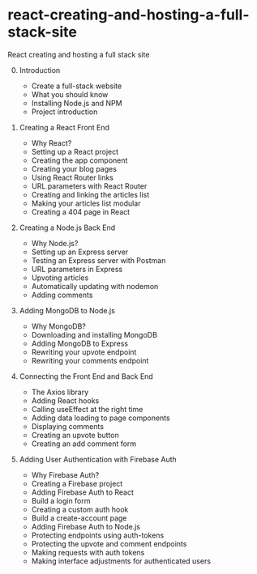 # react-creating-and-hosting-a-full-stack-site

React creating and hosting a full stack site

0. Introduction

   - Create a full-stack website
   - What you should know
   - Installing Node.js and NPM
   - Project introduction

1. Creating a React Front End

   - Why React?
   - Setting up a React project
   - Creating the app component
   - Creating your blog pages
   - Using React Router links
   - URL parameters with React Router
   - Creating and linking the articles list
   - Making your articles list modular
   - Creating a 404 page in React

2. Creating a Node.js Back End

   - Why Node.js?
   - Setting up an Express server
   - Testing an Express server with Postman
   - URL parameters in Express
   - Upvoting articles
   - Automatically updating with nodemon
   - Adding comments

3. Adding MongoDB to Node.js

   - Why MongoDB?
   - Downloading and installing MongoDB
   - Adding MongoDB to Express
   - Rewriting your upvote endpoint
   - Rewriting your comments endpoint

4. Connecting the Front End and Back End

   - The Axios library
   - Adding React hooks
   - Calling useEffect at the right time
   - Adding data loading to page components
   - Displaying comments
   - Creating an upvote button
   - Creating an add comment form

5. Adding User Authentication with Firebase Auth
   - Why Firebase Auth?
   - Creating a Firebase project
   - Adding Firebase Auth to React
   - Build a login form
   - Creating a custom auth hook
   - Build a create-account page
   - Adding Firebase Auth to Node.js
   - Protecting endpoints using auth-tokens
   - Protecting the upvote and comment endpoints
   - Making requests with auth tokens
   - Making interface adjustments for authenticated users
